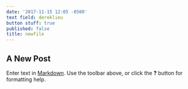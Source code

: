```yaml
---
date: '2017-11-15 12:05 -0500'
text field: dereklieu
button stuff: true
published: false
title: newfile
---
```

## A New Post

Enter text in [Markdown](http://daringfireball.net/projects/markdown/). Use the toolbar above, or click the **?** button for formatting help.
